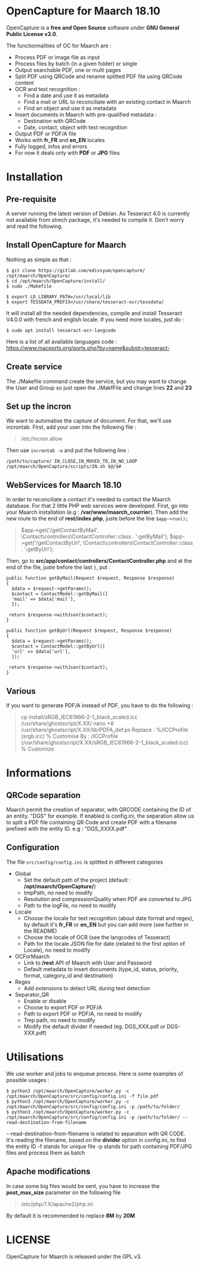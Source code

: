 
# OpenCapture for Maarch  18.10

OpenCapture is a **free and Open Source** software under **GNU General Public License v3.0**.

The functionnalities of OC for Maarch are :

 - Process PDF or image file as input
 - Process files by batch (in a given folder) or single
 - Output searchable PDF, one or multi pages
 - Split PDF using QRCode and rename splitted PDF file using QRCode content
 - OCR and text recognition :
	 - Find a date and use it as metadata
	 - Find a mail or URL to reconciliate with an existing contact in Maarch
	 - Find an object and use it as metadata
 - Insert documents in Maarch with pre-qualified metadata :
	 - Destination with QRCode
	 - Date, contact, object with text recognition
 - Output PDF or PDF/A file
 - Works with **fr_FR** and **en_EN** locales
 - Fully logged, infos and errors
 - For now it deals only with **PDF** or **JPG** files

# Installation

## Pre-requisite

A server running the latest version of Debian. As Tesseract 4.0 is currently not available from strech package, it's needed to compile it. Don't worry and read the following.

## Install OpenCapture for Maarch

Nothing as simple as that :

    $ git clone https://gitlab.com/edissyum/opencapture/ /opt/maarch/OpenCapture/
    $ cd /opt/maarch/OpenCapture/install/
    $ sudo ./Makefile

    $ export LD_LIBRARY_PATH=/usr/local/lib
    $ export TESSDATA_PREFIX=/usr/share/tesseract-ocr/tessdata/


  It will install all the needed dependencies, compile and install Tesseract V4.0.0 with french and english locale. If you need more locales, just do :

    $ sudo apt install tesseract-ocr-langcode

  Here is a list of all available languages code : https://www.macports.org/ports.php?by=name&substr=tesseract-

## Create service

The ./Makefile command create the service, but you may want to change the User and Group so just open the ./MakfFile and change lines **22** and **23**

## Set up the incron

We want to automatise the capture of document. For that, we'll use incrontab.
First, add your user into the following file :

> /etc/incron.allow

Then use <code>incrontab -e</code> and put the following line :

    /path/to/capture/ IN_CLOSE,IN_MOVED_TO,IN_NO_LOOP /opt/maarch/OpenCapture/scripts/IN.sh $@/$#



## WebServices for Maarch 18.10

In order to reconciliate a contact it's needed to contact the Maarch database. For that 2 little PHP web services were developed.
First, go into your Maarch installation (e.g : **/var/www/maarch_courrier**).
Then add the new route to the end of **rest/index.php**, juste before the line <code>$app->run();</code>

> $app->get('/getContactByMail', \Contact\controllers\ContactController::class . ':getByMail');
> $app->get('/getContactByUrl', \Contact\controllers\ContactController::class . ':getByUrl');

Then, go to **src/app/contact/controllers/ContactController.php** and at the end of the file, juste before the last <code>}</code>, put :

    public function getByMail(Request $request, Response $response)
    {
      $data = $request->getParams();
      $contact = ContactModel::getByMail([
      'mail' => $data['mail'],
      ]);

     return $response->withJson($contact);
    }

    public function getByUrl(Request $request, Response $response)
    {
      $data = $request->getParams();
      $contact = ContactModel::getByUrl([
      'url' => $data['url'],
      ]);

     return $response->withJson($contact);
    }



## Various
If you want to generate PDF/A instead of PDF, you have to do the following :

> cp install/sRGB_IEC61966-2-1_black_scaled.icc /usr/share/ghostscript/X.XX/
> nano +8 /usr/share/ghostscript/X.XX/lib/PDFA_def.ps
> Replace : %/ICCProfile (srgb.icc) % Customise
> By : /ICCProfile (/usr/share/ghostscript/X.XX/sRGB_IEC61966-2-1_black_scaled.icc)   % Customize


# Informations
## QRCode separation

Maarch permit the creation of separator, with QRCODE containing the ID of an entity. "DGS" for example. If enabled is config.ini, the separation allow us to split a PDF file containing QR Code and create PDF with a filename prefixed with the entity ID. e.g : "DGS_XXXX.pdf"

## Configuration

The file <code>src/config/config.ini</code> is splitted in different categories

 - Global
	 - Set the default path of the project (default : **/opt/maarch/OpenCapture/**)
	 - tmpPath, no need to modify
	 - Resolution and compressionQuality when PDF are converted to JPG
	 - Path to the logFile, no need to modify
 - Locale
	 - Choose the locale for text recognition (about date format and regex), by default it's **fr_FR** or **en_EN** but you can add more (see further in the README)
	 - Choose the locale of OCR (see the langcodes of Tesseract)
	 - Path for the locale JSON file for date (related to the first option of Locale), no need to modify
 - OCForMaarch
	 - Link to **/rest** API of Maarch with User and Password
	 - Default metadata to insert documents (type_id, status, priority, format, category_id and destination)
 - Regex
	 - Add extensions to detect URL during text detection
 - Separator_QR
	 - Enable or disable
	 - Choose to export PDF or PDF/A
	 - Path to export PDF or PDF/A, no need to modify
	 - Tmp path, no need to modify
	 - Modify the default divider if needed (eg. DGS_XXX.pdf or DGS-XXX.pdf)

# Utilisations
We use worker and jobs to enqueue process.
Here is some examples of possible usages :

    $ python3 /opt/maarch/OpenCapture/worker.py -c /opt/maarch/OpenCapture/src/config/config.ini -f file.pdf
    $ python3 /opt/maarch/OpenCapture/worker.py -c /opt/maarch/OpenCapture/src/config/config.ini -p /path/to/folder/
    $ python3 /opt/maarch/OpenCapture/worker.py -c /opt/maarch/OpenCapture/src/config/config.ini -p /path/to/folder/ --read-destination-from-filename

--read-destination-from-filename is related to separation with QR CODE. It's reading the filename, based on the **divider** option in config.ini, to find the entity ID
-f stands for unique file
-p stands for path containing PDF/JPG files and process them as batch


## Apache modifications

In case some big files would be sent, you have to increase the **post_max_size** parameter on the following file
> /etc/php/7.X/apache2/php.ini

By default it is recommended to replace **8M** by **20M**

# LICENSE

OpenCapture for Maarch is released under the GPL v3.

